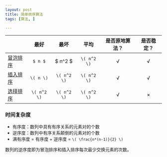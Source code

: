 ```yaml
---
layout: post
title: 简单排序算法
tags: [算法, ]

---
```


| &nbsp; | 最好 | 最坏 | 平均 | 是否原地算法？ | 是否稳定？ |
| :-------- |:------:|:------:|:------:|:------:|:------:|
| [冒泡排序](https://github.com/sofkyle/Algorithm/blob/master/LeetCodePrj/Go/src/sorting/bubble_sort.go) | `$ n $` | $ n^2 $ | `\( n^2 \)` | √ | √ |
| [插入排序](https://github.com/sofkyle/Algorithm/blob/master/LeetCodePrj/Go/src/sorting/inserting_sort.go  ) | `\( n \)` | `\( n^2 \)` | `\( n^2 \)` | √ | √ | 
| [选择排序](https://github.com/sofkyle/Algorithm/blob/master/LeetCodePrj/Go/src/sorting/selection_sort.go) | `\( n^2 \)` | `\( n^2 \)` | `\( n^2 \)` | √ | × |

### 时间复杂度
+ 有序度：数列中具有有序关系的元素对的个数  
+ 逆序度：数列中有序关系颠倒的元素对的个数  
+ 满有序度 = 有序度 + 逆序度 = `\( \frac{n*(n-1)}{2} \)`  

数列的逆序度即为冒泡排序和插入排序每次最少交换元素的次数。